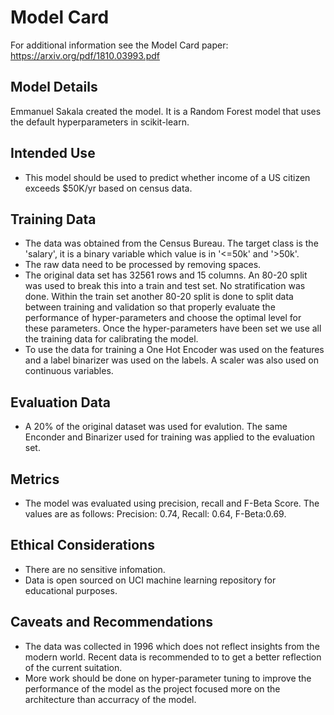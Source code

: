 # Model Card

For additional information see the Model Card paper: https://arxiv.org/pdf/1810.03993.pdf

## Model Details
Emmanuel Sakala created the model. It is a Random Forest model that uses the default hyperparameters in scikit-learn.

## Intended Use
* This model should be used to predict whether income of a US citizen exceeds $50K/yr based on census data.

## Training Data
* The data was obtained from the Census Bureau. The target class is the 'salary', it is a binary variable which value is in '<=50k' and '>50k'.
* The raw data need to be processed by removing spaces.
* The original data set has 32561 rows and 15 columns. An 80-20 split was used to break this into a train and test set. No stratification was done. Within the train set another 80-20 split is done to split data between training and validation so that properly evaluate the performance of hyper-parameters and choose the optimal level for these parameters. Once the hyper-parameters have been set we use all the training data for calibrating the model.
* To use the data for training a One Hot Encoder was used on the features and a label binarizer was used on the labels. A scaler was also used on continuous variables.

## Evaluation Data
* A 20% of the original dataset was used for evalution. The same Enconder and Binarizer used for training was applied to the evaluation set.

## Metrics
* The model was evaluated using precision, recall and F-Beta Score. The values are as follows: Precision: 0.74, Recall: 0.64, F-Beta:0.69.

## Ethical Considerations
* There are no sensitive infomation.
* Data is open sourced on UCI machine learning repository for educational purposes.

## Caveats and Recommendations
* The data was collected in 1996 which does not reflect insights from the modern world. Recent data is recommended to to get a better reflection of the current suitation.
* More work should be done on hyper-parameter tuning to improve the performance of the model as the project focused more on the architecture than accurracy of the model.
